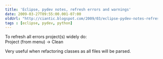 ```yaml
---
title: 'Eclipse, pydev notes, refresh errors and warnings'
date: 2009-03-27T09:55:00.001-07:00
oldUrl: "http://ciantic.blogspot.com/2009/03/eclipse-pydev-notes-refresh-errors-and.html"
tags : [eclipse, pydev, python]
---
```


To refresh all errors project(s) widely do:  
Project (from menu) -> Clean  
  
Very useful when refactoring classes as all files will be parsed.